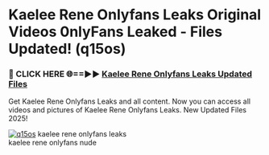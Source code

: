 # Kaelee Rene Onlyfans Leaks Original Videos 0nlyFans Leaked - Files Updated! (q15os)

<h3>🔴 CLICK HERE 🌐==►► <a href="https://tinyurl.com/2jnfzry5" rel="nofollow">Kaelee Rene Onlyfans Leaks Updated Files</a></h3>

Get Kaelee Rene Onlyfans Leaks and all content. Now you can access all videos and pictures of Kaelee Rene Onlyfans Leaks. New Updated Files 2025!

[![q15os](https://i.imgur.com/GyGTBgg.gif)](https://tinyurl.com/2jnfzry5)
kaelee rene onlyfans leaks<br>
kaelee rene onlyfans nude